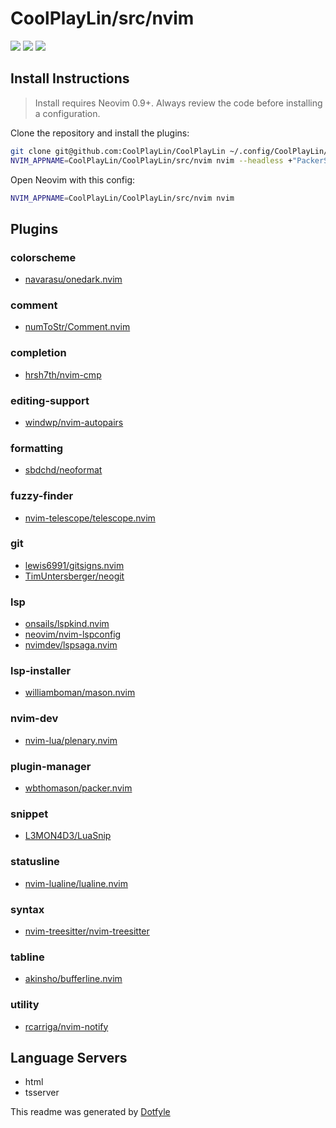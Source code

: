 # CoolPlayLin/src/nvim

<a href="https://dotfyle.com/CoolPlayLin/coolplaylin-src-nvim"><img src="https://dotfyle.com/CoolPlayLin/coolplaylin-src-nvim/badges/plugins?style=flat" /></a>
<a href="https://dotfyle.com/CoolPlayLin/coolplaylin-src-nvim"><img src="https://dotfyle.com/CoolPlayLin/coolplaylin-src-nvim/badges/leaderkey?style=flat" /></a>
<a href="https://dotfyle.com/CoolPlayLin/coolplaylin-src-nvim"><img src="https://dotfyle.com/CoolPlayLin/coolplaylin-src-nvim/badges/plugin-manager?style=flat" /></a>

## Install Instructions

> Install requires Neovim 0.9+. Always review the code before installing a configuration.

Clone the repository and install the plugins:

```sh
git clone git@github.com:CoolPlayLin/CoolPlayLin ~/.config/CoolPlayLin/CoolPlayLin
NVIM_APPNAME=CoolPlayLin/CoolPlayLin/src/nvim nvim --headless +"PackerSync" +qa
```

Open Neovim with this config:

```sh
NVIM_APPNAME=CoolPlayLin/CoolPlayLin/src/nvim nvim
```

## Plugins

### colorscheme

- [navarasu/onedark.nvim](https://dotfyle.com/plugins/navarasu/onedark.nvim)

### comment

- [numToStr/Comment.nvim](https://dotfyle.com/plugins/numToStr/Comment.nvim)

### completion

- [hrsh7th/nvim-cmp](https://dotfyle.com/plugins/hrsh7th/nvim-cmp)

### editing-support

- [windwp/nvim-autopairs](https://dotfyle.com/plugins/windwp/nvim-autopairs)

### formatting

- [sbdchd/neoformat](https://dotfyle.com/plugins/sbdchd/neoformat)

### fuzzy-finder

- [nvim-telescope/telescope.nvim](https://dotfyle.com/plugins/nvim-telescope/telescope.nvim)

### git

- [lewis6991/gitsigns.nvim](https://dotfyle.com/plugins/lewis6991/gitsigns.nvim)
- [TimUntersberger/neogit](https://dotfyle.com/plugins/TimUntersberger/neogit)

### lsp

- [onsails/lspkind.nvim](https://dotfyle.com/plugins/onsails/lspkind.nvim)
- [neovim/nvim-lspconfig](https://dotfyle.com/plugins/neovim/nvim-lspconfig)
- [nvimdev/lspsaga.nvim](https://dotfyle.com/plugins/nvimdev/lspsaga.nvim)

### lsp-installer

- [williamboman/mason.nvim](https://dotfyle.com/plugins/williamboman/mason.nvim)

### nvim-dev

- [nvim-lua/plenary.nvim](https://dotfyle.com/plugins/nvim-lua/plenary.nvim)

### plugin-manager

- [wbthomason/packer.nvim](https://dotfyle.com/plugins/wbthomason/packer.nvim)

### snippet

- [L3MON4D3/LuaSnip](https://dotfyle.com/plugins/L3MON4D3/LuaSnip)

### statusline

- [nvim-lualine/lualine.nvim](https://dotfyle.com/plugins/nvim-lualine/lualine.nvim)

### syntax

- [nvim-treesitter/nvim-treesitter](https://dotfyle.com/plugins/nvim-treesitter/nvim-treesitter)

### tabline

- [akinsho/bufferline.nvim](https://dotfyle.com/plugins/akinsho/bufferline.nvim)

### utility

- [rcarriga/nvim-notify](https://dotfyle.com/plugins/rcarriga/nvim-notify)

## Language Servers

- html
- tsserver

This readme was generated by [Dotfyle](https://dotfyle.com)
